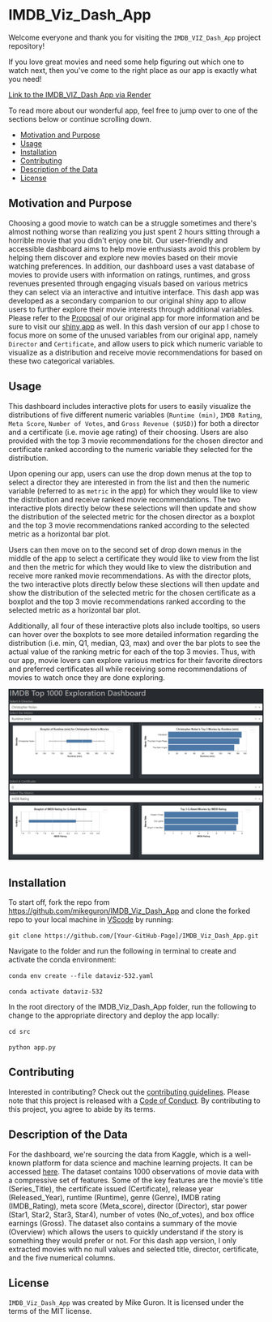# IMDB_Viz_Dash_App

Welcome everyone and thank you for visiting the `IMDB_VIZ_Dash_App` project repository!

If you love great movies and need some help figuring out which one to watch next, then you've come to the right place as our app is exactly what you need!

[Link to the IMDB_VIZ_Dash App via Render](https://imdb-viz-dash-app.onrender.com)

To read more about our wonderful app, feel free to jump over to one of the sections below or continue scrolling down.

- [Motivation and Purpose](#motivation-and-purpose)
- [Usage](#usage)
- [Installation](#installation)
- [Contributing](#contributing)
- [Description of the Data](#description-of-the-data)
- [License](#license)

## Motivation and Purpose

Choosing a good movie to watch can be a struggle sometimes and there's almost nothing worse than realizing you just spent 2 hours sitting through a horrible movie that you didn't enjoy one bit. Our user-friendly and accessible dashboard aims to help movie enthusiasts avoid this problem by helping them discover and explore new movies based on their movie watching preferences. In addition, our dashboard uses a vast database of movies to provide users with information on ratings, runtimes, and gross revenues presented through engaging visuals based on various metrics they can select via an interactive and intuitive interface.  This dash app was developed as a secondary companion to our original shiny app to allow users to further explore their movie interests through additional variables.  Please refer to the [Proposal](https://github.com/UBC-MDS/IMDB_Viz_R/blob/main/reports/proposal.md) of our original app for more information and be sure to visit our [shiny app](https://arjunrk.shinyapps.io/IMDB_Viz_R/) as well.  In this dash version of our app I chose to focus more on some of the unused variables from our original app, namely `Director` and `Certificate`, and allow users to pick which numeric variable to visualize as a distribution and receive movie recommendations for based on these two categorical variables.

## Usage

This dashboard includes interactive plots for users to easily visualize the distributions of five different numeric variables (`Runtime (min)`, `IMDB Rating`, `Meta Score`, `Number of Votes`, and `Gross Revenue ($USD)`) for both a director and a certificate (i.e. movie age rating) of their choosing.  Users are also provided with the top 3 movie recommendations for the chosen director and certificate ranked according to the numeric variable they selected for the distribution.

Upon opening our app, users can use the drop down menus at the top to select a director they are interested in from the list and then the numeric variable (referred to as `metric` in the app) for which they would like to view the distribution and receive ranked movie recommendations.  The two interactive plots directly below these selections will then update and show the distribution of the selected metric for the chosen director as a boxplot and the top 3 movie recommendations ranked according to the selected metric as a horizontal bar plot.  

Users can then move on to the second set of drop down menus in the middle of the app to select a certificate they would like to view from the list and then the metric for which they would like to view the distribution and receive more ranked movie recommendations.  As with the director plots, the two interactive plots directly below these slections will then update and show the distribution of the selected metric for the chosen certificate as a boxplot and the top 3 movie recommendations ranked according to the selected metric as a horizontal bar plot.  

Additionally, all four of these interactive plots also include tooltips, so users can hover over the boxplots to see more detailed information regarding the distribution (i.e. min, Q1, median, Q3, max) and over the bar plots to see the actual value of the ranking metric for each of the top 3 movies.  Thus, with our app, movie lovers can explore various metrics for their favorite directors and preferred certificates all while receiving some recommendations of movies to watch once they are done exploring.

<img src="images/App_Image.JPG"/>

## Installation

To start off, fork the repo from <https://github.com/mikeguron/IMDB_Viz_Dash_App> and clone the forked repo to your local machine in [VScode](https://code.visualstudio.com/download) by running:

`git clone https://github.com/[Your-GitHub-Page]/IMDB_Viz_Dash_App.git`

Navigate to the folder and run the following in terminal to create and activate the conda environment:

`conda env create --file dataviz-532.yaml`

`conda activate dataviz-532`

In the root directory of the IMDB_Viz_Dash_App folder, run the following to change to the appropriate directory and deploy the app locally:

`cd src`

`python app.py`

## Contributing

Interested in contributing? Check out the [contributing guidelines](https://github.com/mikeguron/IMDB_Viz_Dash_App/blob/main/CONTRIBUTING.md). Please note that this project is released with a [Code of Conduct](https://github.com/mikeguron/IMDB_Viz_Dash_App/blob/main/CODE_OF_CONDUCT.md). By contributing to this project, you agree to abide by its terms.

## Description of the Data

For the dashboard, we're sourcing the data from Kaggle, which is a well-known platform for data science and machine learning projects. It can be accessed [here](https://www.kaggle.com/datasets/harshitshankhdhar/imdb-dataset-of-top-1000-movies-and-tv-shows). The dataset contains 1000 observations of movie data with a compressive set of features. Some of the key features are the movie's title (Series_Title), the certificate issued (Certificate), release year (Released_Year), runtime (Runtime), genre (Genre), IMDB rating (IMDB_Rating), meta score (Meta_score), director (Director), star power (Star1, Star2, Star3, Star4), number of votes (No_of_votes), and box office earnings (Gross). The dataset also contains a summary of the movie (Overview) which allows the users to quickly understand if the story is something they would prefer or not. For this dash app version, I only extracted movies with no null values and selected title, director, certificate, and the five numerical columns.

## License

`IMDB_Viz_Dash_App` was created by Mike Guron. It is licensed under the terms of the MIT license.